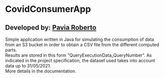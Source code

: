# CovidConsumerApp

## Developed by: [Pavia Roberto](https://github.com/bloodsky)  

Simple application written in Java for simulating the consumption of data from an S3 bucket in order to obtain a CSV file from the different computed parts.  
Results are stored in this form "QueryExecutionData_QueryNumber". As indicated in the project specification, the dataset used takes into account data up to 31/05/2021.  
More details in the documentation.
